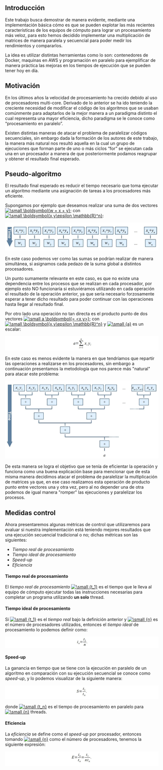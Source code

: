 ## Introducción

Este trabajo busca demostrar de manera evidente, mediante una implementación básica cómo es que se pueden explotar las más recientes características de los equipos de cómputo para lograr un procesamiento más veloz, para esto hemos decidido implementar una multiplicación de matrices de manera paralela y secuencial para poder medir los rendimientos y compararlos.

La idea es utilizar distintas herramientas como lo son: contenedores de Docker, maquinas en AWS y programación en paralelo para ejemplificar de manera práctica las mejoras en los tiempos de ejecución que se pueden tener hoy en día.

## Motivación
En los últimos años la velocidad de procesamiento ha crecido debido al uso de procesadores multi-core. Derivado de lo anterior se ha ido teniendo la creciente necesidad de modificar el código de los algoritmos que se usaban comúnmente para adaptarlos de la mejor manera a un paradigma distinto el cual representa una mayor eficiencia, dicho paradigma se le conoce como “procesamiento en paralelo”.

Existen distintas maneras de atacar el problema de paralelizar códigos secuenciales, sin embargo dada la formación de los autores de este trabajo, la manera más natural nos resultó aquella en la cual un grupo de ejecuciones que forman parte de uno o más ciclos “for” se ejecutan cada una en un procesador a manera de que posteriormente podamos reagrupar y obtener el resultado final esperado.

## Pseudo-algoritmo
El resultado final esperado es reducir el tiempo necesario que toma ejecutar un algoritmo mediante una asignación de tareas a los procesadores más eficiente.

Supongamos por ejemplo que deseamos realizar una suma de dos vectores <a href="https://www.codecogs.com/eqnedit.php?latex=\dpi{100}&space;\small&space;\boldsymbol{w&space;=&space;x&space;&plus;&space;y}" target="_blank"><img src="https://latex.codecogs.com/gif.latex?\dpi{100}&space;\small&space;\boldsymbol{w&space;=&space;x&space;&plus;&space;y}" title="\small \boldsymbol{w = x + y}" /></a>; con <a href="https://www.codecogs.com/eqnedit.php?latex=\dpi{100}&space;\small&space;\boldsymbol{x,y\epsilon&space;\mathbb{R}^n}" target="_blank"><img src="https://latex.codecogs.com/gif.latex?\dpi{100}&space;\small&space;\boldsymbol{x,y\epsilon&space;\mathbb{R}^n}" title="\small \boldsymbol{x,y\epsilon \mathbb{R}^n}" /></a>:

![Imagen1](https://github.com/patricio-hdz/ProdArch_2017/blob/master/tarea1/Im1.JPG)

En este caso podemos ver como las sumas se podrían realizar de manera simultánea, si asignamos cada pedazo de la suma global a distintos procesadores.

Un punto sumamente relevante en este caso, es que no existe una dependencia entre los procesos que se realizan en cada procesador, por ejemplo esto NO funcionaría si estuviéramos utilizando en cada operación el resultado de la operación anterior, ya que sería necesario forzosamente esperar a tener dicho resultado para poder continuar con las operaciones hasta llegar al resultado final.

Por otro lado una operación no tan directa es el producto punto de dos vectores <a href="https://www.codecogs.com/eqnedit.php?latex=\dpi{100}&space;\small&space;a&space;\boldsymbol{=&space;<x,y>}" target="_blank"><img src="https://latex.codecogs.com/gif.latex?\dpi{100}&space;\small&space;a&space;\boldsymbol{=&space;<x,y>}" title="\small a \boldsymbol{= <x,y>}" /></a>; con <a href="https://www.codecogs.com/eqnedit.php?latex=\dpi{100}&space;\small&space;\boldsymbol{x,y\epsilon&space;\mathbb{R}^n}" target="_blank"><img src="https://latex.codecogs.com/gif.latex?\dpi{100}&space;\small&space;\boldsymbol{x,y\epsilon&space;\mathbb{R}^n}" title="\small \boldsymbol{x,y\epsilon \mathbb{R}^n}" /></a> y <a href="https://www.codecogs.com/eqnedit.php?latex=\dpi{100}&space;\small&space;{a}" target="_blank"><img src="https://latex.codecogs.com/gif.latex?\dpi{100}&space;\small&space;{a}" title="\small {a}" /></a> es un escalar:

![Imagen2](https://github.com/patricio-hdz/ProdArch_2017/blob/master/tarea1/Im2.JPG)

En este caso es menos evidente la manera en que tendríamos que repartir las operaciones a realizarse en los procesadores, sin embargo a continuación presentamos la metodología que nos parece más "natural" para atacar este problema:

![Imagen3](https://github.com/patricio-hdz/ProdArch_2017/blob/master/tarea1/Im3.JPG)

De esta manera se logra el objetivo que se tenía de eficientar la operación y funciona como una buena explicación base para mencionar que de esta misma manera decidimos atacar el problema de paralelizar la multiplicación de matrices ya que, en ese caso realizamos esta operación de producto punto entre vectores una y otra vez, pero al no depender una de otra podemos de igual manera "romper" las ejecuciones y paralelizar los procesos.

## Medidas control

Ahora presentaremos algunas métricas de control que utilizaremos para evaluar si nuestra implementación está teniendo mejores resultados que una ejecución secuencial tradicional o no; dichas métricas son las siguientes:

- *Tiempo real de procesamiento*
- *Tiempo ideal de procesamiento*
- *Speed-up*
- *Eficiencia*

#### Tiempo real de procesamiento

El *tiempo real de procesamiento* <a href="https://www.codecogs.com/eqnedit.php?latex=\dpi{100}&space;\small&space;{t_1}" target="_blank"><img src="https://latex.codecogs.com/gif.latex?\dpi{100}&space;\small&space;{t_1}" title="\small {t_1}" /></a> es el tiempo que le lleva al equipo de cómputo ejecutar todas las instrucciones necesarias para completar un programa utilizando **un solo** thread.

#### Tiempo ideal de procesamiento

Si <a href="https://www.codecogs.com/eqnedit.php?latex=\dpi{100}&space;\small&space;{t_1}" target="_blank"><img src="https://latex.codecogs.com/gif.latex?\dpi{100}&space;\small&space;{t_1}" title="\small {t_1}" /></a> es el *tiempo real* bajo la definición anterior y <a href="https://www.codecogs.com/eqnedit.php?latex=\dpi{100}&space;\small&space;{n}" target="_blank"><img src="https://latex.codecogs.com/gif.latex?\dpi{100}&space;\small&space;{n}" title="\small {n}" /></a> es el número de procesadores utilizados, entonces el *tiempo ideal* de procesamiento lo podemos definir como:

![Imagen4](https://github.com/patricio-hdz/ProdArch_2017/blob/master/tarea1/Im4.JPG)

#### Speed-up

La ganancia en tiempo que se tiene con la ejecución en paralelo de un algoritmo en comparación con su ejecución secuencial se conoce como *speed-up*, y lo podemos visualizar de la siguiente manera:

![Imagen5](https://github.com/patricio-hdz/ProdArch_2017/blob/master/tarea1/Im5.JPG)

donde <a href="https://www.codecogs.com/eqnedit.php?latex=\dpi{100}&space;\small&space;{t_n}" target="_blank"><img src="https://latex.codecogs.com/gif.latex?\dpi{100}&space;\small&space;{t_n}" title="\small {t_n}" /></a> es el tiempo de procesamiento en paralelo para <a href="https://www.codecogs.com/eqnedit.php?latex=\dpi{100}&space;\small&space;{n}" target="_blank"><img src="https://latex.codecogs.com/gif.latex?\dpi{100}&space;\small&space;{n}" title="\small {n}" /></a> threads.

#### Eficiencia

La *eficiencia* se define como el *speed-up* por procesador, entonces tomando <a href="https://www.codecogs.com/eqnedit.php?latex=\dpi{100}&space;\small&space;{n}" target="_blank"><img src="https://latex.codecogs.com/gif.latex?\dpi{100}&space;\small&space;{n}" title="\small {n}" /></a> como el número de procesadores, tenemos la siguiente expresión:

![Imagen6](https://github.com/patricio-hdz/ProdArch_2017/blob/master/tarea1/Im6.JPG)



